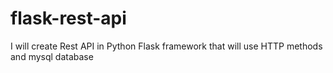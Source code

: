 # flask-rest-api
I will create Rest API in Python Flask framework that will use HTTP methods and mysql database
